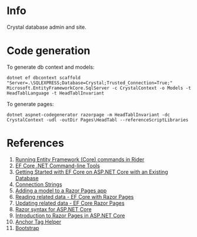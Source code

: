 # Info

Crystal database admin and site.

# Code generation

To generate db context and models:
```
dotnet ef dbcontext scaffold "Server=.\SQLEXPRESS;Database=Crystal;Trusted_Connection=True;" Microsoft.EntityFrameworkCore.SqlServer -c CrystalContext -o Models -t HeadTablLanguage -t HeadTablInvariant
```

To generate pages:
```
dotnet aspnet-codegenerator razorpage -m HeadTablInvariant -dc CrystalContext -udl -outDir Pages\HeadTabl --referenceScriptLibraries
```

# References

1. [Running Entity Framework (Core) commands in Rider](https://blog.jetbrains.com/dotnet/2017/08/09/running-entity-framework-core-commands-rider/)
2. [EF Core .NET Command-line Tools](https://docs.microsoft.com/en-us/ef/core/miscellaneous/cli/dotnet)
3. [Getting Started with EF Core on ASP.NET Core with an Existing Database](https://docs.microsoft.com/en-us/ef/core/get-started/aspnetcore/existing-db)
4. [Connection Strings](https://docs.microsoft.com/en-us/ef/core/miscellaneous/connection-strings)
5. [Adding a model to a Razor Pages app](https://docs.microsoft.com/en-us/aspnet/core/tutorials/razor-pages/model)
6. [Reading related data - EF Core with Razor Pages](https://docs.microsoft.com/en-us/aspnet/core/data/ef-rp/read-related-data)
7. [Updating related data - EF Core Razor Pages](https://docs.microsoft.com/en-us/aspnet/core/data/ef-rp/update-related-data#create-a-base-class-to-share-common-code)
8. [Razor syntax for ASP.NET Core](https://docs.microsoft.com/en-us/aspnet/core/mvc/views/razor)
9. [Introduction to Razor Pages in ASP.NET Core](https://docs.microsoft.com/en-us/aspnet/core/mvc/razor-pages)
10. [Anchor Tag Helper](https://docs.microsoft.com/en-us/aspnet/core/mvc/views/tag-helpers/built-in/anchor-tag-helper)
11. [Bootstrap](http://getbootstrap.com/docs/3.3/)